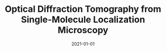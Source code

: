 ---
title: "Optical Diffraction Tomography from Single-Molecule Localization Microscopy"
collection: publications
permalink: /publication/2021-01-01-Optical-Diffraction-Tomography-from-Single-Molecule-Localization-Microscopy
category: 'preprint'
excerpt: 'Under review.'
date: 2021-01-01
venue: 'Under review.'
citation: ' Pham T.-a.,  Emmanuel Soubies,  Ferréol Soulez,  Michael Unser, &quot;Optical Diffraction Tomography from Single-Molecule Localization Microscopy.&quot; <i>Under review.</i> 2021.'
---